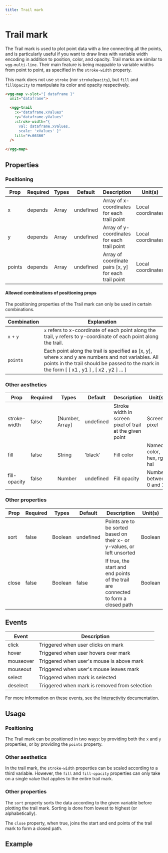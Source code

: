 ```yaml
---
title: Trail mark
---
```


# Trail mark

The Trail mark is used to plot point data with a line connecting all the points, and is particularly useful if you want to draw lines with variable width encoding in addition to position, color, and opacity. Trail marks are similar to `vgg-multi-line`. Their main feature is being mappable to variable widths from point to point, as specified in the `stroke-width` property.

This mark does not use `stroke` (nor `strokeOpacity`), but `fill` and `fillOpacity` to manipulate its color and opacity respectively.

<CodeDemoLayout>

<MarkTrailSimple />

<CodeLayout>

```html
<vgg-map v-slot="{ dataframe }"
  unit="dataframe">

  <vgg-trail
    :x="dataframe.xValues"
    :y="dataframe.yValues"
    :stroke-width="{
      val: dataframe.xValues,
      scale: 'xValues' }"
    fill="#c66366"
  />

</vgg-map>
```

</CodeLayout>

</CodeDemoLayout>

## Properties

### Positioning

| Prop   | Required | Types | Default   | Description                                           | Unit(s)           |
| ------ | -------- | ----- | --------- | ----------------------------------------------------- | ----------------- |
| x      | depends  | Array | undefined | Array of x-coordinates for each trail point           | Local coordinates |
| y      | depends  | Array | undefined | Array of y-coordinates for each trail point           | Local coordinates |
| points | depends  | Array | undefined | Array of coordinate pairs [x, y] for each trail point | Local coordinates |

#### Allowed combinations of positioning props
The positioning properties of the Trail mark can only be used in certain combinations.

| Combination | Explanation                                                                                                                    |
|-------------|--------------------------------------------------------------------------------------------------------------------------------|
| `x` + `y`   | `x` refers to x-coordinate of each point along the trail, `y` refers to y-coordinate of each point along the trail.            |
| `points`    | Each point along the trail is specified as [x, y], where x and y are numbers and not variables. All points in the trail should be passed to the mark in the form [ [ x1 , y1 ] , [ x2 , y2 ] ... ]          |

### Other aesthetics

| Prop         | Required | Types           | Default   | Description                                              | Unit(s)                    |
| ------------ | -------- | --------------- | --------- | -------------------------------------------------------- | -------------------------- |
| stroke-width | false    | [Number, Array] | undefined | Stroke width in screen pixel of trail at the given point | Screen pixel               |
| fill         | false    | String          | 'black'   | Fill color                                               | Named color, hex, rgb, hsl |
| fill-opacity | false    | Number          | undefined | Fill opacity                                             | Number between 0 and 1     |

### Other properties

| Prop  | Required | Types   | Default   | Description                                                             | Unit(s) |
| ----- | -------- | ------- | --------- | ----------------------------------------------------------------------- | ------- |
| sort  | false    | Boolean | undefined | Points are to be sorted based on their x- or y-values, or left unsorted | Boolean |
| close | false    | Boolean | false     | If true, the start and end points of the trail are connected to form a closed path    | Boolean |

## Events

| Event     | Description                                   |
| --------- | --------------------------------------------- |
| click     | Triggered when user clicks on mark            |
| hover     | Triggered when user hovers over mark          |
| mouseover | Triggered when user's mouse is above mark     |
| mouseout  | Triggered when user's mouse leaves mark       |
| select    | Triggered when mark is selected               |
| deselect  | Triggered when mark is removed from selection |

For more information on these events, see the [Interactivity](../concepts/interactivity.md)
documentation.

## Usage

### Positioning

The Trail mark can be positioned in two ways: by providing both the `x` and `y` properties, or by providing the `points` property.

### Other aesthetics

In the trail mark, the `stroke-width` properties can be scaled according to a third variable. However, the `fill` and `fill-opacity` properties can only take on a single value that applies to the entire trail mark.

### Other properties

The `sort` property sorts the data according to the given variable before plotting the trail mark. Sorting is done from lowest to highest (or alphabetically).

The `close` property, when true, joins the start and end points of the trail mark to form a closed path.

## Example

<MarkTrailDemo />
